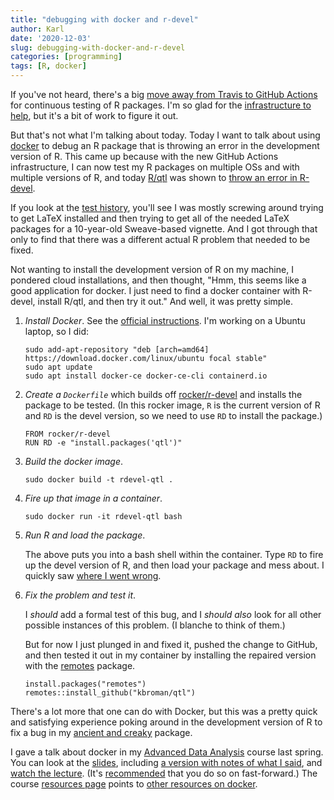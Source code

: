 ```yaml
---
title: "debugging with docker and r-devel"
author: Karl
date: '2020-12-03'
slug: debugging-with-docker-and-r-devel
categories: [programming]
tags: [R, docker]
---
```


If you've not heard, there's a big [move away from Travis to GitHub
Actions](https://ropensci.org/technotes/2020/11/19/moving-away-travis/)
for continuous testing of R packages. I'm so glad for the
[infrastructure to
help](https://usethis.r-lib.org/reference/use_github_action.html), but
it's a bit of work to figure it out.

But that's not what I'm talking about today. Today I want to talk
about using [docker](https://www.docker.com/) to debug an R package
that is throwing an error in the development version of R. This came
up because with the new GitHub Actions infrastructure, I can now test
my R packages on multiple OSs and with multiple versions of R, and
today [R/qtl](https://rqtl.org) was shown to [throw an error in
R-devel](https://github.com/kbroman/qtl/runs/1495378157?check_suite_focus=true).

If you look at the [test history](https://github.com/kbroman/qtl/actions), you'll see I was mostly screwing
around trying to get LaTeX installed and then trying to get all of the
needed LaTeX packages for a 10-year-old Sweave-based vignette.
And I got through that only to find that there was a different actual
R problem that needed to be fixed.

Not wanting to install the development version of R on my machine, I
pondered cloud installations, and then thought, "Hmm, this seems like
a good application for docker. I just need to find a docker container
with R-devel, install R/qtl, and then try it out." And well, it was
pretty simple.

1. _Install Docker_. See the [official
   instructions](https://docs.docker.com/get-docker/).
   I'm working on a Ubuntu laptop, so I did:

   ```
   sudo add-apt-repository "deb [arch=amd64] https://download.docker.com/linux/ubuntu focal stable"
   sudo apt update
   sudo apt install docker-ce docker-ce-cli containerd.io
   ```

2. _Create a `Dockerfile`_ which builds off [rocker/r-devel](https://hub.docker.com/r/rocker/r-devel/)
   and installs the package to be tested. (In this rocker image, `R`
   is the current version of R and `RD` is the devel version, so we
   need to use `RD` to install the package.)

   ```
   FROM rocker/r-devel
   RUN RD -e "install.packages('qtl')"
   ```

3. _Build the docker image_.

   ```
   sudo docker build -t rdevel-qtl .
   ```

4. _Fire up that image in a container_.

   ```
   sudo docker run -it rdevel-qtl bash
   ```

5. _Run R and load the package_.

    The above puts you into a bash shell within the container. Type
    `RD` to fire up the devel version of R, and then load your package
    and mess about. I quickly saw [where I went wrong](https://bit.ly/3qujHRV).

6. _Fix the problem and test it_.

    I _should_ add a formal test of this bug, and I _should also_ look
    for all other possible instances of this problem. (I blanche
    to think of them.)

    But for now I just plunged in and fixed it, pushed the change to
    GitHub, and then tested it out in my container by installing the
    repaired version with the [remotes](https://remotes.r-lib.org)
    package.

   ```
   install.packages("remotes")
   remotes::install_github("kbroman/qtl")
   ```

There's a lot more that one can do with Docker, but this was a pretty
quick and satisfying experience poking around in the development
version of R to fix a bug in my [ancient and
creaky](https://doi.org/10.5334/jors.at) package.

I gave a talk about docker in my [Advanced Data
Analysis](https://kbroman.org/AdvData/) course last spring. You can
look at the [slides](https://kbroman.org/AdvData/26_containers.pdf),
including [a version with notes of what I
said](https://kbroman.org/AdvData/26_containers_notes.pdf), and [watch
the
lecture](https://us-lti.bbcollab.com/recording/0fc7d7a1d7ac472084798e61c43e4a63).
(It's
[recommended](https://twitter.com/KenButler12/status/1334656652650405888)
that you do so on fast-forward.) The course [resources
page](https://kbroman.org/AdvData/resources.html) points to [other
resources on
docker](https://kbroman.org/AdvData/resources.html#docker-containers).
